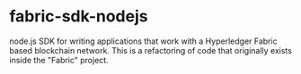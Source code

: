 # fabric-sdk-nodejs
node.js SDK for writing applications that work with a Hyperledger Fabric based blockchain network. This is a refactoring of code that originally exists inside the "Fabric" project.

